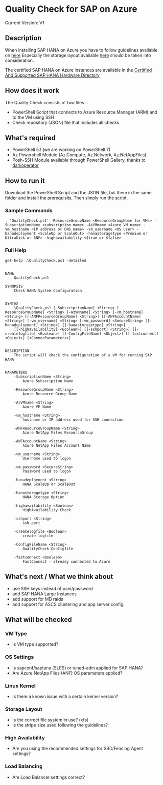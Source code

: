 # Quality Check for SAP on Azure
Current Version: V1

## Description
When installing SAP HANA on Azure you have to follow guidelines available on [here](https://docs.microsoft.com/en-us/azure/virtual-machines/workloads/sap/hana-get-started)
Especially the storage layout available [here](https://docs.microsoft.com/en-us/azure/virtual-machines/workloads/sap/hana-vm-operations-storage) should be taken into consideration.

The certified SAP HANA on Azure instances are available in the [Certified And Supported SAP HANA Hardware Directory](https://www.sap.com/dmc/exp/2014-09-02-hana-hardware/enEN/#/solutions?filters=iaas;ve:24)

## How does it work
The Quality Check consists of two files
* PowerShell Script that connects to Azure Resource Manager (ARM) and to the VM using SSH
* Check repository (JSON) file that includes all checks

## What's required
* PowerShell 5.1 (we are working on PowerShell 7)
* Az Powershell Module (Az.Compute, Az.Network, Az.NetAppFiles)
* Posh-SSH Module available through PowerShell Gallery, thanks to [darkoperator](https://github.com/darkoperator/Posh-SSH)



## How to run it
Download the PowerShell Script and the JSON file, but them in the same folder and install the prerequisits.
Then simply run the script.


### Sample Commands
```
. 'QualityCheck.ps1' -ResourceGroupName <ResourceGroupName for VMs> -SubscriptionName <subscription name> -AzVMname <Azure VM name> -vm_hostname <IP address or DNS name> -vm_username <OS user> -hanadeployment <ScaleUp or ScaleOut> -hanastoragetype <Premium or UltraDisk or ANF> -highavailability <$true or $false>
```

### Full Help
```
get-help .\QualityCheck.ps1 -detailed


NAME
    QualityCheck.ps1

SYNOPSIS
    Check HANA System Configuration


SYNTAX
    \QualityCheck.ps1 [-SubscriptionName] <String> [-ResourceGroupName] <String> [-AzVMname] <String> [-vm_hostname] <String> [[-ANFResourceGroupName] <String>] [[-ANFAccountName] <String>] [-vm_username] <String> [-vm_password] <SecureString> [[-hanadeployment] <String>] [[-hanastoragetype] <String>]      
    [[-highavailability] <Boolean>] [[-sshport] <String>] [[-createlogfile] <Boolean>] [[-ConfigFileName] <Object>] [[-fastconnect] <Object>] [<CommonParameters>]


DESCRIPTION
    The script will check the configuration of a VM for running SAP HANA


PARAMETERS
    -SubscriptionName <String>
        Azure Subscription Name

    -ResourceGroupName <String>
        Azure Resource Group Name

    -AzVMname <String>
        Azure VM Name

    -vm_hostname <String>
        hostname or IP address used for SSH connection
        
    -ANFResourceGroupName <String>
        Azure NetApp Files ResourceGroup

    -ANFAccountName <String>
        Azure NetApp Files Account Name

    -vm_username <String>
        Username used to logon

    -vm_password <SecureString>
        Password used to logon

    -hanadeployment <String>
        HANA ScaleUp or ScaleOut

    -hanastoragetype <String>
        HANA Storage Option

    -highavailability <Boolean>
        HighAvailability Check

    -sshport <String>
        ssh port

    -createlogfile <Boolean>
        create logfile

    -ConfigFileName <String>
        QualityCheck Configfile

    -fastconnect <Boolean>
        FastConnect - already connected to Azure

```

## What's next / What we think about
* use SSH keys instead of user/password
* add SAP HANA Large Instances
* add support for MD raids
* add support for ASCS clustering and app server config


## What will be checked
### VM Type
* Is VM type supported?

### OS Settings
* Is sapconf/saptune (SLES) or tuned-adm applied for SAP HANA?
* Are Azure NetApp Files (ANF) OS parameters applied?

### Linux Kernel
* Is there a known issue with a certain kernel version?

### Storage Layout
* Is the correct file system in use? (xfs)
* Is the stripe size used following the guidelines?

### High Availability
* Are you using the recommended settings for SBD/Fencing Agent settings?

### Load Balancing
* Are Load Balancer settings correct?

